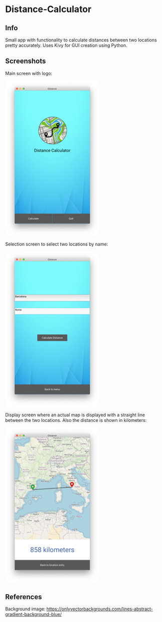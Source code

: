 # Distance-Calculator

## Info

Small app with functionality to calculate distances between two locations pretty accurately. Uses Kivy for GUI creation using Python. 


## Screenshots

Main screen with logo:

<img src="/images/img_1.png" width="300" >

Selection screen to select two locations by name:

<img src="/images/img_2.png" width="300" >

Display screen where an actual map is displayed with a straight line between the two locations. Also the distance is shown in kilometers:

<img src="/images/img_3.png" width="300" >

## References

Background image: https://onlyvectorbackgrounds.com/lines-abstract-gradient-background-blue/
